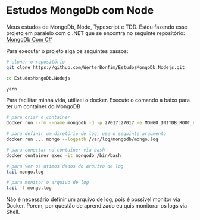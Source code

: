 # Estudos MongoDb com Node

Meus estudos de MongoDb, Node, Typescript e TDD. Estou fazendo esse projeto em paralelo com o .NET que se encontra no seguinte repositório: [MongoDb Com C#](https://github.com/WerterBonfim/Werter.EstudoMongoDb "Github")


Para executar o projeto siga os seguintes passos:

```sh
# clonar o repositório
git clone https://github.com/WerterBonfim/EstudosMongoDb.Nodejs.git

cd EstudosMongoDb.Nodejs

yarn
```

Para facilitar minha vida, utilizei o docker. Execute o comando a baixo para ter um container do MongoDB

```sh
# para criar o container
docker run --rm --name mongodb -d -p 27017:27017 -e MONGO_INITDB_ROOT_USERNAME='mongo' -e MONGO_INITDB_ROOT_PASSWORD='!123Senha' mongo

# para definir um diretório de log, use o seguinte argumento
docker run ... mongo --logpath /var/log/mongodb/mongo.log

# para conectar no container via bash
docker container exec -it mongodb /bin/bash

# para ver os utimos dados do arquivo de log
tail mongo.log

# para monitor o arquivo de log
tail -f mongo.log
```

Não é necessário definir um arquivo de log, pois é possível monitor via Docker. Porem, por questão de aprendizado eu quis monitorar os logs via Shell.

